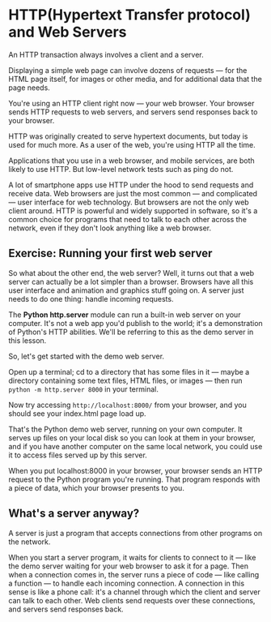 # HTTP(Hypertext Transfer protocol) and Web Servers

An HTTP transaction always involves a client and a server.

Displaying a simple web page can involve dozens of requests — for the HTML page itself, for images or other media, and for additional data that the page needs.

You're using an HTTP client right now — your web browser. Your browser sends HTTP requests to web servers, and servers send responses back to your browser.

HTTP was originally created to serve hypertext documents, but today is used for much more. As a user of the web, you're using HTTP all the time.

Applications that you use in a web browser, and mobile services, are both likely to use HTTP. But low-level network tests such as ping do not.

A lot of smartphone apps use HTTP under the hood to send requests and receive data. Web browsers are just the most common — and complicated — user interface for web technology. But browsers are not the only web client around. HTTP is powerful and widely supported in software, so it's a common choice for programs that need to talk to each other across the network, even if they don't look anything like a web browser.


## Exercise: Running your first web server
So what about the other end, the web server? Well, it turns out that a web server can actually be a lot simpler than a browser. Browsers have all this user interface and animation and graphics stuff going on. A server just needs to do one thing: handle incoming requests.

The **Python http.server** module can run a built-in web server on your computer. It's not a web app you'd publish to the world; it's a demonstration of Python's HTTP abilities. We'll be referring to this as the demo server in this lesson.

So, let's get started with the demo web server.

Open up a terminal; cd to a directory that has some files in it — maybe a directory containing some text files, HTML files, or images — then run `python -m http.server 8000` in your terminal.

Now try accessing `http://localhost:8000/` from your browser, and you should see your index.html page load up. 

That's the Python demo web server, running on your own computer. It serves up files on your local disk so you can look at them in your browser, and if you have another computer on the same local network, you could use it to access files served up by this server.

When you put localhost:8000 in your browser, your browser sends an HTTP request to the Python program you're running. That program responds with a piece of data, which your browser presents to you.

## What's a server anyway?
A server is just a program that accepts connections from other programs on the network.

When you start a server program, it waits for clients to connect to it — like the demo server waiting for your web browser to ask it for a page. Then when a connection comes in, the server runs a piece of code — like calling a function — to handle each incoming connection. A connection in this sense is like a phone call: it's a channel through which the client and server can talk to each other. Web clients send requests over these connections, and servers send responses back.